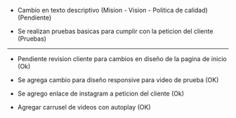 
- Cambio en texto descriptivo (Mision - Vision - Politica de calidad) (Pendiente)

- Se realizan pruebas basicas para cumplir con la peticion del cliente (Pruebas)

----------------------------------------------------------------------------------------------
- Pendiente revision cliente para cambios en diseño de la pagina de inicio (Ok)

- Se agrega cambio para diseño responsive para video de prueba (OK)

- Se agrego enlace de instagram a peticion del cliente (Ok)

- Agregar carrusel de videos con autoplay (OK)
